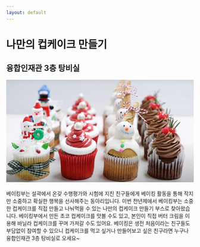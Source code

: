 ```yaml
---
layout: default
---
```



# 나만의 컵케이크 만들기
## 융합인재관 3층 탕비실

![부스 대표 이미지](../image/나만의%20컵케이크%20만들기.png)

베이킹부는 설곽에서 온갖 수행평가와 시험에 지친 친구들에게 베이킹 활동을 통해 작지만 소중하고 확실한 행복을 선사해주는 동아리입니다. 이번 천년제에서 베이킹부는 소중한 컵케이크를 직접 만들고 나눠먹을 수 있는 나만의 컵케이크 만들기 부스로 찾아왔습니다. 베이킹부에서 만든 초코 컵케이크를 맛볼 수도 있고, 본인이 직접 버터 크림을 이용해 바닐라 컵케이크를 꾸며 가져갈 수도 있어요. 베이킹은 생전 처음이라는 친구들도 부담없이 참여할 수 있으니 컵케이크를 먹고 싶거나 만들어보고 싶은 친구라면 누구나 융합인재관 3층 탕비실로 오세요~
